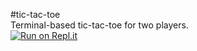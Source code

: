#tic-tac-toe  
Terminal-based tic-tac-toe for two players.  
[![Run on Repl.it](https://repl.it/badge/github/mattfergoda/tic-tac-toe)](https://repl.it/github/mattfergoda/tic-tac-toe)  
